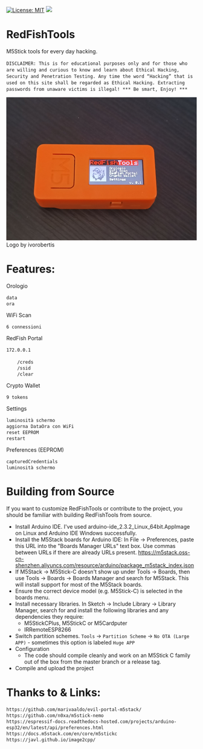 [![License: MIT](https://img.shields.io/badge/License-MIT-yellow.svg)]([https://opensource.org/licenses/MIT](https://github.com/th3cr34t1v3h4ck3r/RedFishShield/blob/main/LICENSE))
![](https://img.shields.io/badge/version-0.1-brightgreen)

# RedFishTools
M5Stick tools for every day hacking.

`DISCLAIMER: This is for educational purposes only and for those who are willing and curious to know and learn about Ethical Hacking, Security and Penetration Testing. Any time the word “Hacking” that is used on this site shall be regarded as Ethical Hacking. Extracting passwords from unaware victims is illegal! *** Be smart, Enjoy! ***`

![M5-Nemo Matrix Logo](https://github.com/th3cr34t1v3h4ck3r/RedFishTools/blob/main/redfishtools_app.jpg)
Logo by ivorobertis


# Features:

Orologio

	data
	ora

WiFi Scan

	6 connessioni

RedFish Portal

	172.0.0.1
 
		/creds
		/ssid
		/clear

Crypto Wallet

	9 tokens

Settings

	luminosità schermo
	aggiorna DataOra con WiFi
	reset EEPROM
	restart

Preferences (EEPROM)

	capturedCredentials
	luminosità schermo
 
# Building from Source
If you want to customize RedFishTools or contribute to the project, you should be familiar with building RedFishTools from source.
* Install Arduino IDE. I've used arduino-ide_2.3.2_Linux_64bit.AppImage on Linux and Arduino IDE Windows successfully.
* Install the M5Stack boards for Arduino IDE: In File -> Preferences, paste this URL into the "Boards Manager URLs" text box. Use commas between URLs if there are already URLs present.  https://m5stack.oss-cn-shenzhen.aliyuncs.com/resource/arduino/package_m5stack_index.json
* If M5Stack -> M5Stick-C doesn't show up under Tools -> Boards, then use Tools -> Boards -> Boards Manager and search for M5Stack. This will install support for most of the M5Stack boards.
* Ensure the correct device model (e.g. M5Stick-C) is selected in the boards menu.
* Install necessary libraries. In Sketch -> Include Library -> Library Manager, search for and install the following libraries and any dependencies they require:
  * M5StickCPlus, M5StickC or M5Cardputer
  * IRRemoteESP8266
* Switch partition schemes. `Tools` -> `Partition Scheme` -> `No OTA (Large APP)` - sometimes this option is labeled `Huge APP` 
* Configuration
  * The code should compile cleanly and work on an M5Stick C family out of the box from the master branch or a release tag.
* Compile and upload the project

# Thanks to & Links:

	https://github.com/marivaaldo/evil-portal-m5stack/
	https://github.com/n0xa/m5stick-nemo
	https://espressif-docs.readthedocs-hosted.com/projects/arduino-esp32/en/latest/api/preferences.html
	https://docs.m5stack.com/en/core/m5stickc
 	https://javl.github.io/image2cpp/



